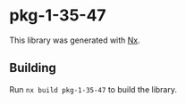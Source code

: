 # pkg-1-35-47

This library was generated with [Nx](https://nx.dev).

## Building

Run `nx build pkg-1-35-47` to build the library.
